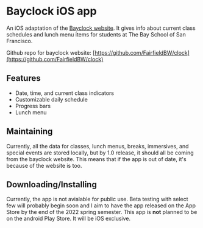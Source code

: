 # Bayclock iOS app

An iOS adaptation of the [Bayclock website](https://www.bayclock.org/). 
It gives info about current class schedules and lunch menu items for students at The Bay School of San Francisco.

Github repo for bayclock website: [https://github.com/FairfieldBW/clock](https://github.com/FairfieldBW/clock)

## Features
- Date, time, and current class indicators
- Customizable daily schedule
- Progress bars
- Lunch menu

## Maintaining

Currently, all the data for classes, lunch menus, breaks, immersives, and special events are stored locally, but by 1.0 release, it should all be coming from the bayclock website. This means that if the app is out of date, it's because of the website is too.

## Downloading/Installing

Currently, the app is not avialable for public use. Beta testing with select few will probably begin soon and I aim to have the app released on the App Store by the end of the 2022 spring semester. This app is **not** planned to be on the android Play Store. It will be iOS exclusive.





  



